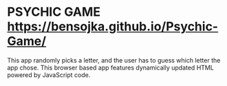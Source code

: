 # PSYCHIC GAME https://bensojka.github.io/Psychic-Game/

This app randomly picks a letter, and the user has to guess which letter the app chose. This browser based app features dynamically updated HTML powered by JavaScript code.